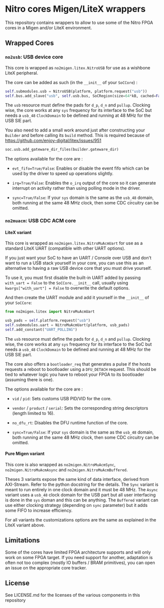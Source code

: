 Nitro cores Migen/LiteX wrappers
================================

This repository contains wrappers to allow to use some of the Nitro FPGA cores
in a Migen and/or LiteX environment.


Wrapped Cores
-------------

### `no2usb`: USB device core

This core is wrapped as `no2migen.litex.NitroUSB` for use as a wishbone
LiteX peripheral.

The core can be added as such (in the `__init__` of your `SoCCore`) :

```python
self.submodules.usb = NitroUSB(platform, platform.request("usb"))
self.bus.add_slave("usb", self.usb.bus, SoCRegion(size=64*kB, cached=False))
```

The `usb` resource must define the pads for `d_p`, `d_n` and `pullup`.
Clocking wise, the core works at any `sys` frequency for its interface to
the SoC but needs a `usb_48` `ClockDomain` to be defined and running at
48 MHz for the USB SIE part.

You also need to add a small work around just after constructing your `Builder`
and before calling its `build` method. This is required because of
https://github.com/enjoy-digital/litex/issues/951

```python
soc.usb.add_gateware_dir_files(builder.gateware_dir)
```

The options available for the core are :

 * `evt_fifo=True/False`: Enables or disable the event fifo which can be
   used by the driver to speed up operations slightly.

 * `irq=True/False`: Enables the `o_irq` output of the core so it can generate
   interrupt on activity rather than using polling mode in the driver.

 * `sync=True/False`: If your `sys` domain is the same as the `usb_48` domain,
   both running at the same 48 MHz clock, then some CDC circuitry can be
   omitted.


### `no2muacm`: USB CDC ACM core

#### LiteX variant

This core is wrapped as `no2migen.litex.NitroMuAcmUart` for use as a standard
LiteX UART (compatible with other UART options).

If you just want your SoC to have an UART / Console over USB and don't
want to run a USB stack yourself in your core, you can use this as an
alternative to having a raw USB device core that you must drive yourself.

To use it, you must first disable the built-in UART added by passing
`with_uart = False` to the `SoCCore.__init__` call, usually using
`kwargs["with_uart"] = False` to overwrite the default options.

And then create the UART module and add it yourself in the `__init__` of
your `SoCCore`:

```python
from no2migen.litex import NitroMuAcmUart

usb_pads = self.platform.request("usb")
self.submodules.uart = NitroMuAcmUart(platform, usb_pads)
self.add_constant("UART_POLLING")
```

The `usb` resource must define the pads for `d_p`, `d_n` and `pullup`.
Clocking wise, the core works at any `sys` frequency for its interface to
the SoC but needs a `usb_48` `ClockDomain` to be defined and running at
48 MHz for the USB SIE part.

The core also offers a `bootloader_req` that generates a pulse if the
hosts requests a reboot to bootloader using a `DFU_DETACH` request. This
should be tied to whatever logic you have to reboot your FPGA to its
bootloader (assuming there is one).

The options available for the core are :

 * `vid` / `pid`: Sets customs USB PID/VID for the core.

 * `vendor` / `product` / `serial`: Sets the corresponding string descriptors
   (length limited to 16).

 * `no_dfu_rt`: Disables the DFU runtime function of the core.

 * `sync=True/False`: If your `sys` domain is the same as the `usb_48` domain,
   both running at the same 48 MHz clock, then some CDC circuitry can be
   omitted.

#### Pure Migen variant

This core is also wrapped as `no2migen.NitroMuAcmSync`,
`no2migen.NitroMuAcmAsync` and `no2migen.NitroMuAcmBuffered`.

Theses 3 variants expose the same kind of data interface, derived from
AXI-Stream. Refer to the python docstring for the details. The `Sync` variant
is meant to run entirely in one clock domain and it must be 48 MHz. The `Async`
variant uses a `usb_48` clock domain for the USB part but all user interfacing
is done in the `sys` doman and this can be anything. The `Buffered` variant
can use either clocking strategy (depending on `sync` parameter) but it adds
some FIFO to increase efficiency.

For all variants the customizations options are the same as explained in the
LiteX variant above.


Limitations
-----------

Some of the cores have limited FPGA architecture supports and will only work
on some FPGA target. If you need support for another, adaptation is often not
too complex (mostly IO buffers / BRAM primitives), you can open an issue
on the appropriate core tracker.


License
-------

See LICENSE.md for the licenses of the various components in this repository
